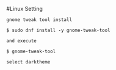 #Linux Setting

	gnome tweak tool install

	$ sudo dnf install -y gnome-tweak-tool

	and execute 

	$ gnome-tweak-tool

	select darktheme




